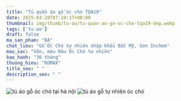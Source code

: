 ```yaml
---
title: "Tủ quần áo gỗ óc chó TQA19"
date: 2025-03-28T07:10:17+00:00
thumbnail: img/thumb/tu-ao/tu-quan-ao-go-oc-cho-tqa19-dep.webp
tags: ['tu-ao']
draft: false
ma_san_pham: "BA"
chat_lieu: "Gỗ Óc Chó tự nhiên nhập khẩu Bắc Mỹ, Sơn Inchem"
mau_sac: "Vân, màu Nâu Óc Chó tự nhiên"
bao_hanh: "36 tháng"
thuong_hieu: "ROMAX"
title_seo: " "
description_seo: " "
---
```

![tủ áo gỗ óc chó tại hà nội](/img/tu-ao/tqa19/tu-quan-ao-go-oc-cho-tqa19-4.webp)
![tủ áo gỗ tự nhiên óc chó](/img/tu-ao/tqa19/tu-quan-ao-go-oc-cho-tqa19-5.webp)